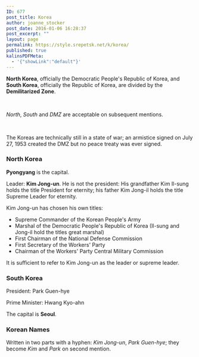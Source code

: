 ```yaml
---
ID: 677
post_title: Korea
author: joanne_stocker
post_date: 2016-01-06 16:28:37
post_excerpt: ""
layout: page
permalink: https://style.srepetsk.net/k/korea/
published: true
kalinsPDFMeta:
  - '{"showLink":"default"}'
---
```

<strong>North Korea</strong>, officially the Democratic People's Republic of Korea, and <strong>South Korea</strong>, officially the Republic of Korea, are divided by the <strong>Demilitarized Zone</strong>.

&nbsp;

<em>North</em>, <em>South</em> and <em>DMZ</em> are acceptable on subsequent mentions.

&nbsp;

The Koreas are technically still in a state of war; an armistice signed on July 27, 1953 created the DMZ but no peace treaty was ever signed.
<h3>North Korea</h3>
<strong>Pyongyang</strong> is the capital.

Leader: <strong>Kim Jong-un</strong>. He is not the president: His grandfather Kim Il-sung holds the title President for eternity; his father Kim Jong-il holds the title Supreme Leader for eternity.

Kim Jong-un has chosen his own titles:
<ul>
	<li>Supreme Commander of the Korean People's Army</li>
	<li>Marshal of the Democratic People's Republic of Korea (Il-sung and Jong-il hold the titles great marshal)</li>
	<li>First Chairman of the National Defense Commission</li>
	<li>First Secretary of the Workers' Party</li>
	<li>Chairman of the Workers' Party Central Military Commission</li>
</ul>
It is sufficient to refer to Kim Jong-un as the leader or supreme leader.
<h3>South Korea</h3>
President: Park Guen-hye

Prime Minister: Hwang Kyo-ahn

The capital is <strong>Seoul</strong>.
<h3>Korean Names</h3>
Written in two parts with a hyphen: <em>Kim Jong-un</em>, <em>Park Guen-hye</em>; they become <em>Kim</em> and <em>Park</em> on second mention.

&nbsp;